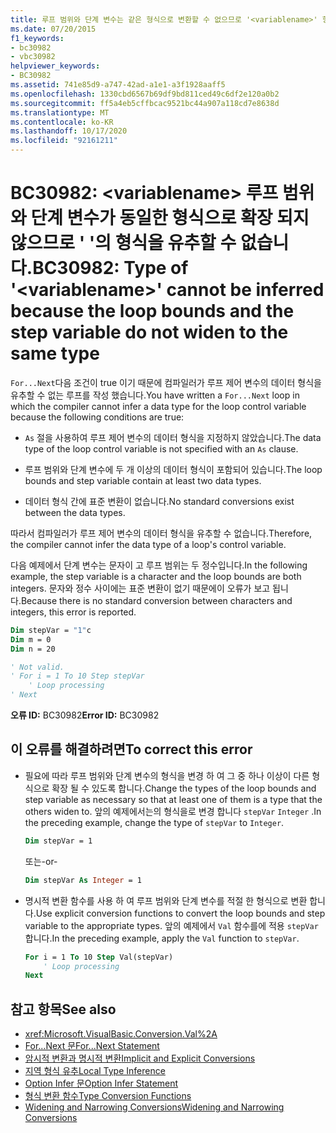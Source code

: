```yaml
---
title: 루프 범위와 단계 변수는 같은 형식으로 변환할 수 없으므로 '<variablename>' 형식을 확대 변환할 수 없습니다.
ms.date: 07/20/2015
f1_keywords:
- bc30982
- vbc30982
helpviewer_keywords:
- BC30982
ms.assetid: 741e85d9-a747-42ad-a1e1-a3f1928aaff5
ms.openlocfilehash: 1330cbd6567b69df9bd811ced49c6df2e120a0b2
ms.sourcegitcommit: ff5a4eb5cffbcac9521bc44a907a118cd7e8638d
ms.translationtype: MT
ms.contentlocale: ko-KR
ms.lasthandoff: 10/17/2020
ms.locfileid: "92161211"
---
```

# <a name="bc30982-type-of-variablename-cannot-be-inferred-because-the-loop-bounds-and-the-step-variable-do-not-widen-to-the-same-type"></a><span data-ttu-id="f6bea-102">BC30982: \<variablename> 루프 범위와 단계 변수가 동일한 형식으로 확장 되지 않으므로 ' '의 형식을 유추할 수 없습니다.</span><span class="sxs-lookup"><span data-stu-id="f6bea-102">BC30982: Type of '\<variablename>' cannot be inferred because the loop bounds and the step variable do not widen to the same type</span></span>

<span data-ttu-id="f6bea-103">`For...Next`다음 조건이 true 이기 때문에 컴파일러가 루프 제어 변수의 데이터 형식을 유추할 수 없는 루프를 작성 했습니다.</span><span class="sxs-lookup"><span data-stu-id="f6bea-103">You have written a `For...Next` loop in which the compiler cannot infer a data type for the loop control variable because the following conditions are true:</span></span>

- <span data-ttu-id="f6bea-104">`As` 절을 사용하여 루프 제어 변수의 데이터 형식을 지정하지 않았습니다.</span><span class="sxs-lookup"><span data-stu-id="f6bea-104">The data type of the loop control variable is not specified with an `As` clause.</span></span>

- <span data-ttu-id="f6bea-105">루프 범위와 단계 변수에 두 개 이상의 데이터 형식이 포함되어 있습니다.</span><span class="sxs-lookup"><span data-stu-id="f6bea-105">The loop bounds and step variable contain at least two data types.</span></span>

- <span data-ttu-id="f6bea-106">데이터 형식 간에 표준 변환이 없습니다.</span><span class="sxs-lookup"><span data-stu-id="f6bea-106">No standard conversions exist between the data types.</span></span>

 <span data-ttu-id="f6bea-107">따라서 컴파일러가 루프 제어 변수의 데이터 형식을 유추할 수 없습니다.</span><span class="sxs-lookup"><span data-stu-id="f6bea-107">Therefore, the compiler cannot infer the data type of a loop's control variable.</span></span>

 <span data-ttu-id="f6bea-108">다음 예제에서 단계 변수는 문자이 고 루프 범위는 두 정수입니다.</span><span class="sxs-lookup"><span data-stu-id="f6bea-108">In the following example, the step variable is a character and the loop bounds are both integers.</span></span> <span data-ttu-id="f6bea-109">문자와 정수 사이에는 표준 변환이 없기 때문에이 오류가 보고 됩니다.</span><span class="sxs-lookup"><span data-stu-id="f6bea-109">Because there is no standard conversion between characters and integers, this error is reported.</span></span>

```vb
Dim stepVar = "1"c
Dim m = 0
Dim n = 20

' Not valid.
' For i = 1 To 10 Step stepVar
    ' Loop processing
' Next
```

<span data-ttu-id="f6bea-110">**오류 ID:** BC30982</span><span class="sxs-lookup"><span data-stu-id="f6bea-110">**Error ID:** BC30982</span></span>

## <a name="to-correct-this-error"></a><span data-ttu-id="f6bea-111">이 오류를 해결하려면</span><span class="sxs-lookup"><span data-stu-id="f6bea-111">To correct this error</span></span>

- <span data-ttu-id="f6bea-112">필요에 따라 루프 범위와 단계 변수의 형식을 변경 하 여 그 중 하나 이상이 다른 형식으로 확장 될 수 있도록 합니다.</span><span class="sxs-lookup"><span data-stu-id="f6bea-112">Change the types of the loop bounds and step variable as necessary so that at least one of them is a type that the others widen to.</span></span> <span data-ttu-id="f6bea-113">앞의 예제에서는의 형식을로 변경 합니다 `stepVar` `Integer` .</span><span class="sxs-lookup"><span data-stu-id="f6bea-113">In the preceding example, change the type of `stepVar` to `Integer`.</span></span>

  ```vb
  Dim stepVar = 1
  ```

  <span data-ttu-id="f6bea-114">또는</span><span class="sxs-lookup"><span data-stu-id="f6bea-114">-or-</span></span>

  ```vb
  Dim stepVar As Integer = 1
  ```

- <span data-ttu-id="f6bea-115">명시적 변환 함수를 사용 하 여 루프 범위와 단계 변수를 적절 한 형식으로 변환 합니다.</span><span class="sxs-lookup"><span data-stu-id="f6bea-115">Use explicit conversion functions to convert the loop bounds and step variable to the appropriate types.</span></span> <span data-ttu-id="f6bea-116">앞의 예제에서 `Val` 함수를에 적용 `stepVar` 합니다.</span><span class="sxs-lookup"><span data-stu-id="f6bea-116">In the preceding example, apply the `Val` function to `stepVar`.</span></span>

  ```vb
  For i = 1 To 10 Step Val(stepVar)
      ' Loop processing
  Next
  ```

## <a name="see-also"></a><span data-ttu-id="f6bea-117">참고 항목</span><span class="sxs-lookup"><span data-stu-id="f6bea-117">See also</span></span>

- <xref:Microsoft.VisualBasic.Conversion.Val%2A>
- [<span data-ttu-id="f6bea-118">For...Next 문</span><span class="sxs-lookup"><span data-stu-id="f6bea-118">For...Next Statement</span></span>](../statements/for-next-statement.md)
- [<span data-ttu-id="f6bea-119">암시적 변환과 명시적 변환</span><span class="sxs-lookup"><span data-stu-id="f6bea-119">Implicit and Explicit Conversions</span></span>](../../programming-guide/language-features/data-types/implicit-and-explicit-conversions.md)
- [<span data-ttu-id="f6bea-120">지역 형식 유추</span><span class="sxs-lookup"><span data-stu-id="f6bea-120">Local Type Inference</span></span>](../../programming-guide/language-features/variables/local-type-inference.md)
- [<span data-ttu-id="f6bea-121">Option Infer 문</span><span class="sxs-lookup"><span data-stu-id="f6bea-121">Option Infer Statement</span></span>](../statements/option-infer-statement.md)
- [<span data-ttu-id="f6bea-122">형식 변환 함수</span><span class="sxs-lookup"><span data-stu-id="f6bea-122">Type Conversion Functions</span></span>](../functions/type-conversion-functions.md)
- [<span data-ttu-id="f6bea-123">Widening and Narrowing Conversions</span><span class="sxs-lookup"><span data-stu-id="f6bea-123">Widening and Narrowing Conversions</span></span>](../../programming-guide/language-features/data-types/widening-and-narrowing-conversions.md)
